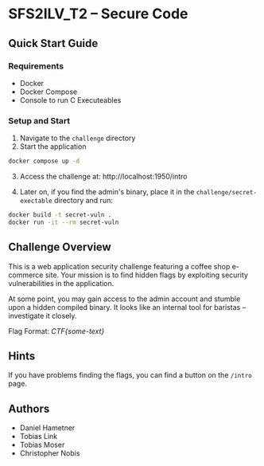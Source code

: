 # SFS2ILV_T2 – Secure Code

## Quick Start Guide

### Requirements
- Docker
- Docker Compose
- Console to run C Executeables

### Setup and Start
1. Navigate to the `challenge` directory
2. Start the application
```bash
docker compose up -d
```
3. Access the challenge at: http://localhost:1950/intro

4. Later on, if you find the admin's binary, place it in the `challenge/secret-exectable` directory and run:

```bash
docker build -t secret-vuln .
docker run -it --rm secret-vuln
```

## Challenge Overview
This is a web application security challenge featuring a coffee shop e-commerce site. Your mission is to find hidden flags by exploiting security vulnerabilities in the application.

At some point, you may gain access to the admin account and stumble upon a hidden compiled binary. It looks like an internal tool for baristas – investigate it closely.

Flag Format: *CTF{some-text}*

## Hints 
If you have problems finding the flags, you can find a button on the `/intro` page.

## Authors

- Daniel Hametner
- Tobias Link
- Tobias Moser
- Christopher Nobis

